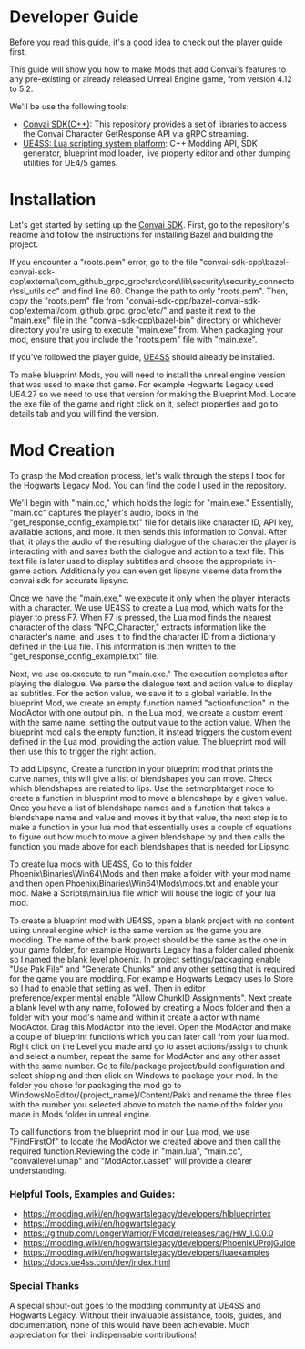 # Developer Guide
Before you read this guide, it's a good idea to check out the player guide first.

This guide will show you how to make Mods that add Convai's features to any pre-existing or already released Unreal Engine game, from version 4.12 to 5.2.

We'll be use the following tools:
- [Convai SDK(C++)](https://github.com/Conv-AI/convai-sdk-cpp): This repository provides a set of libraries to access the Convai Character GetResponse API via gRPC streaming.
- [UE4SS: Lua scripting system platform](https://github.com/UE4SS-RE/RE-UE4SS): C++ Modding API, SDK generator, blueprint mod loader, live property editor and other dumping utilities for UE4/5 games.

# Installation
Let's get started by setting up the [Convai SDK](https://github.com/Conv-AI/convai-sdk-cpp). First, go to the repository's readme and follow the instructions for installing Bazel and building the project.

If you encounter a "roots.pem" error, go to the file "convai-sdk-cpp\bazel-convai-sdk-cpp\external\com_github_grpc_grpc\src\core\lib\security\security_connector\ssl_utils.cc" and find line 60. Change the path to only "roots.pem". Then, copy the "roots.pem" file from "convai-sdk-cpp/bazel-convai-sdk-cpp/external/com_github_grpc_grpc/etc/" and paste it next to the "main.exe" file in the "convai-sdk-cpp\bazel-bin" directory or whichever directory you're using to execute "main.exe" from. When packaging your mod, ensure that you include the "roots.pem" file with  "main.exe".

If you've followed the player guide, [UE4SS](https://github.com/UE4SS-RE/RE-UE4SS) should already be installed.

To make blueprint Mods, you will need to install the unreal engine version that was used to make that game. For example Hogwarts Legacy used UE4.27 so we need to use that version for making the Blueprint Mod. Locate the exe file of the game and right click on it, select properties and go to details tab and you will find the version.

# Mod Creation
To grasp the Mod creation process, let's walk through the steps I took for the Hogwarts Legacy Mod. You can find the code I used in the repository.

We'll begin with "main.cc," which holds the logic for "main.exe." Essentially, "main.cc" captures the player's audio, looks in the "get_response_config_example.txt" file for details like character ID, API key, available actions, and more. It then sends this information to Convai. After that, it plays the audio of the resulting dialogue of the character the player is interacting with and saves both the dialogue and action to a text file. This text file is later used to display subtitles and choose the appropriate in-game action. Additionally you can even get lipsync viseme data from the convai sdk for accurate lipsync.

Once we have the "main.exe," we execute it only when the player interacts with a character. We use UE4SS to create a Lua mod, which waits for the player to press F7. When F7 is pressed, the Lua mod finds the nearest character of the class "NPC_Character," extracts information like the character's name, and uses it to find the character ID from a dictionary defined in the Lua file. This information is then written to the "get_response_config_example.txt" file.

Next, we use os.execute to run "main.exe." The execution completes after playing the dialogue. We parse the dialogue text and action value to display as subtitles. For the action value, we save it to a global variable. In the blueprint Mod, we create an empty function named "actionfunction" in the ModActor with one output pin. In the Lua mod, we create a custom event with the same name, setting the output value to the action value. When the blueprint mod calls the empty function, it instead triggers the custom event defined in the Lua mod, providing the action value. The blueprint mod will then use this to trigger the right action.

To add Lipsync, Create a function in your blueprint mod that prints the curve names, this will give a list of blendshapes you can move. Check which blendshapes are related to lips. Use the setmorphtarget node to create a function in blueprint mod to move a blendshape by a given value. Once you have a list of blendshape names and a function that takes a blendshape name and value and moves it by that value, the next step is to make a function in your lua mod that essentially uses a couple of equations to figure out how much to move a given blendshape by and then calls the function you made above for each blendshapes that is needed for Lipsync.  

To create lua mods with UE4SS, Go to this folder Phoenix\Binaries\Win64\Mods and then make a folder with your mod name and then open Phoenix\Binaries\Win64\Mods\mods.txt and enable your mod. Make a Scripts\main.lua file which will house the logic of your lua mod.

To create a blueprint mod with UE4SS, open a blank project with no content using unreal engine which is the same version as the game you are modding. The name of the blank project should be the same as the one in your game folder, for example Hogwarts Legacy has a folder called phoenix so I named the blank level phoenix. In project settings/packaging enable "Use Pak File" and "Generate Chunks" and any other setting that is required for the game you are modding. For example Hogwarts Legacy uses Io Store so I had to enable that setting as well. Then in editor preference/experimental enable "Allow ChunkID Assignments". Next create a blank level with any name, followed by creating a Mods folder and then a folder with your mod's name and within it create a actor with name ModActor. Drag this ModActor into the level. Open the ModActor and make a couple of blueprint functions which you can later call from your lua mod. Right click on the Level you made and go to asset actions/assign to chunk and select a number, repeat the same for ModActor and any other asset with the same number. Go to file/package project/build configuration and select shipping and then click on Windows to package your mod. In the folder you chose for packaging the mod go to WindowsNoEditor/{project_name}/Content/Paks and rename the three files with the number you selected above to match the name of the folder you made in Mods folder in unreal engine.

To call functions from the blueprint mod in our Lua mod, we use "FindFirstOf" to locate the ModActor we created above and then call the required function.Reviewing the code in "main.lua", "main.cc", "convailevel.umap" and "ModActor.uasset" will provide a clearer understanding.

### Helpful Tools, Examples and Guides:
- https://modding.wiki/en/hogwartslegacy/developers/hlblueprintex
- https://modding.wiki/en/hogwartslegacy
- https://github.com/LongerWarrior/FModel/releases/tag/HW_1.0.0.0
- https://modding.wiki/en/hogwartslegacy/developers/PhoenixUProjGuide
- https://modding.wiki/en/hogwartslegacy/developers/luaexamples
- https://docs.ue4ss.com/dev/index.html

### Special Thanks
A special shout-out goes to the modding community at UE4SS and Hogwarts Legacy. Without their invaluable assistance, tools, guides, and documentation, none of this would have been achievable. Much appreciation for their indispensable contributions!